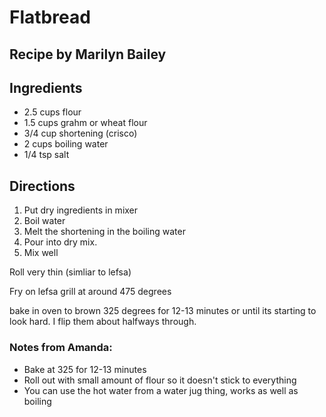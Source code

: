 # Flatbread
## Recipe by Marilyn Bailey
## Ingredients
* 2.5 cups flour
* 1.5 cups grahm or wheat flour
* 3/4 cup shortening (crisco)
* 2 cups boiling water
* 1/4 tsp salt

## Directions
1. Put dry ingredients in mixer
2. Boil water
3. Melt the shortening in the boiling water
4. Pour into dry mix.
5. Mix well

Roll very thin (simliar to lefsa)

Fry on lefsa grill at around 475 degrees

bake in oven to brown 325 degrees for 12-13 minutes or until its starting to look hard. I flip them about halfways through.


### Notes from Amanda:
* Bake at 325 for 12-13 minutes
* Roll out with small amount of flour so it doesn't stick to everything
* You can use the hot water from a water jug thing, works as well as boiling
